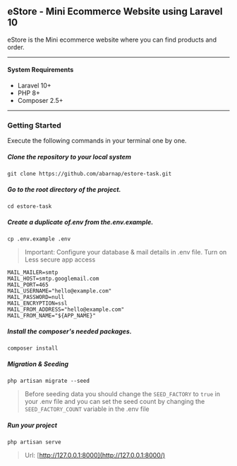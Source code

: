 ## eStore - Mini Ecommerce Website using Laravel 10

eStore is the Mini ecommerce website where you can find products and order.

---

#### System Requirements

-   Laravel 10+
-   PHP 8+
-   Composer 2.5+

---

### Getting Started

Execute the following commands in your terminal one by one.

##### Clone the repository to your local system

```
git clone https://github.com/abarnap/estore-task.git
```

##### Go to the root directory of the project.

```
cd estore-task
```

##### Create a duplicate of.env from the.env.example.

```
cp .env.example .env
```

> Important: Configure your database & mail details in .env file.
> Turn on Less secure app access
```
MAIL_MAILER=smtp
MAIL_HOST=smtp.googlemail.com
MAIL_PORT=465
MAIL_USERNAME="hello@example.com"
MAIL_PASSWORD=null
MAIL_ENCRYPTION=ssl
MAIL_FROM_ADDRESS="hello@example.com"
MAIL_FROM_NAME="${APP_NAME}"
```

##### Install the composer's needed packages.

```
composer install
```

##### Migration & Seeding

```
php artisan migrate --seed
```

> Before seeding data you should change the `SEED_FACTORY` to `true` in your .env file and you can set the seed count by changing the `SEED_FACTORY_COUNT` variable in the .env file

##### Run your project

```
php artisan serve
```

> Url: [http://127.0.0.1:8000](http://127.0.0.1:8000/)
